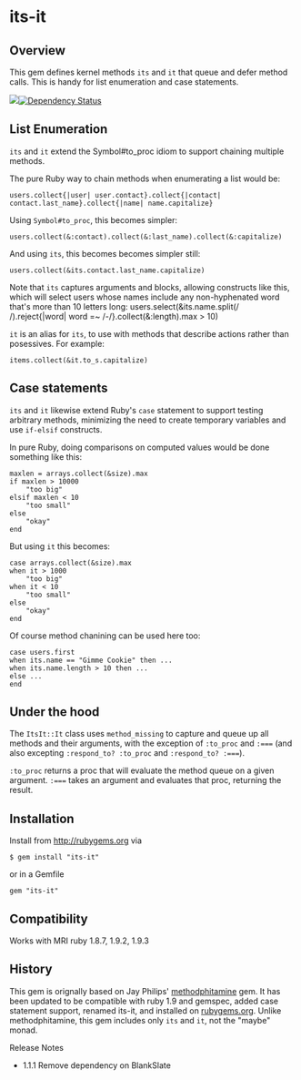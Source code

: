 # its-it


## Overview

This gem defines kernel methods `its` and `it` that queue and defer method
calls. This is handy for list enumeration and case statements.

[<img src="https://secure.travis-ci.org/ronen/its-it.png"/>](http://travis-ci.org/ronen/its-it)[<img src="https://gemnasium.com/ronen/its-it.png" alt="Dependency Status" />](https://gemnasium.com/ronen/its-it)

## List Enumeration

`its` and `it` extend the Symbol#to_proc idiom to support chaining multiple
methods.

The pure Ruby way to chain methods when enumerating a list would be:

    users.collect{|user| user.contact}.collect{|contact| contact.last_name}.collect{|name| name.capitalize}

Using `Symbol#to_proc`, this becomes simpler:

    users.collect(&:contact).collect(&:last_name).collect(&:capitalize)

And using `its`, this becomes becomes simpler still:

    users.collect(&its.contact.last_name.capitalize)

Note that `its` captures arguments and blocks, allowing constructs like this,
which will select users whose names include any non-hyphenated word that's
more than 10 letters long:
    users.select(&its.name.split(/ /).reject{|word| word =~ /-/}.collect(&:length).max > 10)

`it` is an alias for `its`, to use with methods that describe actions rather
than posessives. For example:

    items.collect(&it.to_s.capitalize)

## Case statements

`its` and `it` likewise extend Ruby's `case` statement to support testing
arbitrary methods, minimizing the need to create temporary variables and use
`if-elsif` constructs.

In pure Ruby, doing comparisons on computed values would be done something
like this:

    maxlen = arrays.collect(&size).max
    if maxlen > 10000
        "too big"
    elsif maxlen < 10
        "too small"
    else
        "okay"
    end

But using `it` this becomes:

    case arrays.collect(&size).max
    when it > 1000
        "too big"
    when it < 10
        "too small"
    else
        "okay"
    end

Of course method chanining can be used here too:

    case users.first
    when its.name == "Gimme Cookie" then ...
    when its.name.length > 10 then ...
    else ...
    end

## Under the hood

The `ItsIt::It` class uses `method_missing` to capture and queue up all
methods and their arguments, with the exception of `:to_proc` and `:===` (and
also excepting `:respond_to? :to_proc` and `:respond_to? :===`).

`:to_proc` returns a proc that will evaluate the method queue on a given
argument.  `:===` takes an argument and evaluates that proc, returning the
result.

## Installation

Install from http://rubygems.org via

    $ gem install "its-it"

or in a Gemfile

    gem "its-it"

## Compatibility

Works with MRI ruby 1.8.7, 1.9.2, 1.9.3

## History

This gem is orignally based on Jay Philips'
[methodphitamine](https://github.com/jicksta/methodphitamine) gem. It has been
updated to be compatible with ruby 1.9 and gemspec, added case statement
support, renamed its-it, and installed on [rubygems.org](http://rubygems.org).
 Unlike methodphitamine, this gem includes only `its` and `it`, not the
"maybe" monad.

Release Notes
*   1.1.1 Remove dependency on BlankSlate

